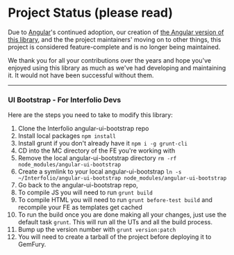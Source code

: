 # Project Status (please read)
Due to [Angular](https://angular.io)'s continued adoption, our creation of [the Angular version of this library](https://ng-bootstrap.github.io), and the the project maintainers' moving on to other things, this project is considered feature-complete and is no longer being maintained.

We thank you for all your contributions over the years and hope you've enjoyed using this library as much as we've had developing and maintaining it.  It would not have been successful without them.

---

### UI Bootstrap - For Interfolio Devs
Here are the steps you need to take to modify this library:

1. Clone the Interfolio angular-ui-bootstrap repo
1. Install local packages `npm install`
1. Install grunt if you don't already have it `npm i -g grunt-cli`
1. CD into the MC directory of the FE you're working with
1. Remove the local angular-ui-bootstrap directory `rm -rf node_modules/angular-ui-bootstrap`
1. Create a symlink to your local angular-ui-bootstrap `ln -s ~/Interfolio/angular-ui-bootstrap node_modules/angular-ui-bootstrap`
1. Go back to the angular-ui-bootstrap repo, 
1. To compile JS you will need to run `grunt build`
1. To compile HTML you will need to run `grunt before-test build` and recompile your FE as templates get cached
1. To run the build once you are done making all your changes, just use the default task `grunt`. This will run all the UTs and all the build process.
1. Bump up the version number with `grunt version:patch`
1. You will need to create a tarball of the project before deploying it to GemFury.
